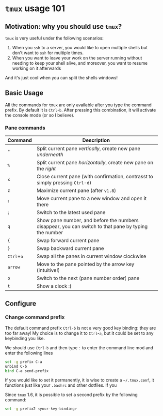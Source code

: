 # `tmux` usage 101

## Motivation: why you should use `tmux`?

`tmux` is very useful under the following scenarios:

1. When you `ssh` to a server, you would like to open multiple shells but don't want to `ssh` for multiple times.
2. When you want to leave your work on the server running without needing to keep your shell alive, and moreover, you want to resume working on it afterwards

And it's just cool when you can split the shells windows!

## Basic Usage

All the commands for `tmux` are only available after you type the command prefix. By default it is `Ctrl`-`b`. After pressing this combination, it will activate the console mode (or so I believe).

### Pane commands

| Command | Description |
| --- | --- |
| `"` | Split current pane *vertically*, create new pane *underneath* |
| `%` | Split current pane *horizontally*, create new pane on the *right*|
| `x` | Close current pane (with confirmation, contrasst to simply pressing `Ctrl`-`d`)|
| `z` | Maximize current pane (after `v1.8`) |
| `!` | Move current pane to a new window and open it there |
| `;` | Switch to the latest used pane |
| `q` | Show pane number, and before the numbers disappear, you can switch to that pane by typing the number|
| `{` | Swap forward current pane |
| `}` | Swap backward current pane |
| `Ctrl`+`o` | Swap all the panes in current window clockwise|
| `arrow` | Move to the pane pointed by the arrow key (intuitive!)|
| `o` | Switch to the next (pane number order) pane|
| `t` | Show a clock :) |

## Configure

### Change command prefix

The default command prefix `Ctrl`-`b` is not a very good key binding: they are too far away! My choice is to change it to `Ctrl`-`a`, but it could be set to any keybinding you like.

We should use `Ctrl`-`b` and then type `:` to enter the command line mod and enter the following lines

```bash
set -g prefix C-a
unbind C-b
bind C-a send-prefix
```

If you would like to set it permanently, it is wise to create a `~/.tmux.conf`, it functions just like your `.bashrc` and other dotfiles. If you

Since `tmux` 1.6, it is possible to set a second prefix by the following command:

```bash
set -g prefix2 <your-key-binding>
```
